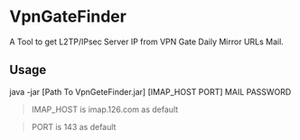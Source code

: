 # VpnGateFinder
A Tool to get L2TP/IPsec Server IP from VPN Gate Daily Mirror URLs Mail.

## Usage
java -jar [Path To VpnGeteFinder.jar] [IMAP_HOST PORT] MAIL PASSWORD 

> IMAP_HOST is imap.126.com as default 

> PORT is 143 as default
